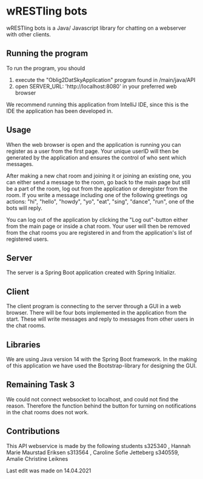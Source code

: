 # wRESTling bots
wRESTling bots is a Java/ Javascript library for chatting on a webserver with other clients.

## Running the program
To run the program, you should
1. execute the "Oblig2DatSkyApplication" program found in /main/java/API
2. open SERVER_URL: 'http://localhost:8080' in your preferred web browser

We recommend running this application from IntelliJ IDE, since this is the IDE the application has been developed in.

## Usage
When the web browser is open and the application is running you can register as a user from the first page.
Your unique userID will then be generated by the application and ensures the control of who sent which messages.

After making a new chat room and joining it or joining an existing one, you can either send a message to the room,
go back to the main page but still be a part of the room, log out from the application or deregister from the room. 
If you write a message including one of the following greetings og actions: "hi", "hello", "howdy", "yo", "eat", "sing",
"dance", "run", one of the bots will reply.

You can log out of the application by clicking the "Log out"-button either from the main page or inside a chat room. 
Your user will then be removed from the chat rooms you are registered in and from the application's list of registered 
users. 

## Server
The server is a Spring Boot application created with Spring Initializr.

## Client
The client program is connecting to the server through a GUI in a web browser.
There will be four bots implemented in the application from the start. These will write messages and reply to messages 
from other users in the chat rooms.

## Libraries
We are using Java version 14 with the Spring Boot framework.
In the making of this application we have used the Bootstrap-library for designing the GUI.

## Remaining Task 3 
We could not connect websocket to localhost, and could not find the reason. Therefore the function behind the button 
for turning on notifications in the chat rooms does not work.

## Contributions
This API webservice is made by the following students
s325340 , Hannah Marie Maurstad Eriksen
s313564 , Caroline Sofie Jetteberg
s340559, Amalie Christine Leiknes

Last edit was made on 14.04.2021